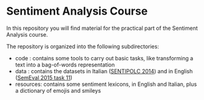 # Sentiment Analysis Course

In this repository you will find material for the practical part of the Sentiment Analysis course.

The repository is organized into the following subdirectories:

* code : contains some tools to carry out basic tasks, like transforming a text into a bag-of-words representation
* data : contains the datasets in Italian ([SENTIPOLC 2014](http://www.di.unito.it/~tutreeb/sentipolc-evalita14/)) and in English ([SemEval 2015 task 11](http://alt.qcri.org/semeval2015/task11/))
* resources: contains some sentiment lexicons, in English and Italian, plus a dictionary of emojis and smileys 
